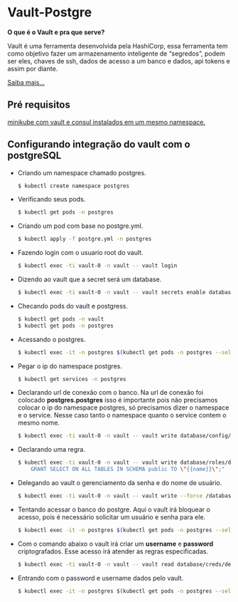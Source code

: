 # Vault-Postgre

__O que é o Vault e pra que serve?__


Vault é uma ferramenta desenvolvida pela HashiCorp, essa ferramenta tem como objetivo fazer um armazenamento inteligente de “segredos”, podem ser eles, chaves de ssh, dados de acesso a um banco e dados, api tokens e assim por diante. 

[Saiba mais...](https://www.netbr.com.br/hashicorp-brasil/)

## Pré requisitos

[minikube com vault e consul instalados em um mesmo namespace.](https://learn.hashicorp.com/tutorials/vault/kubernetes-minikube)

## Configurando integração do vault com o postgreSQL

- Criando um namespace chamado postgres.

    ```bash
    $ kubectl create namespace postgres
    ```
- Verificando seus pods.
    ```bash
    $ kubectl get pods -n postgres
    ```
- Criando um pod com base no postgre.yml.
    ```bash
    $ kubectl apply -f postgre.yml -n postgres
    ```
- Fazendo login com o usuario root do vault.
    ```bash
    $ kubectl exec -ti vault-0 -n vault -- vault login
    ```

- Dizendo ao vault que a secret será um database.
    ```bash
    $ kubectl exec -ti vault-0 -n vault -- vault secrets enable database
    ```
- Checando pods do vault e postgress.
    ```bash 
    $ kubectl get pods -n vault
    $ kubectl get pods -n postgres
    ```
- Acessando o postgres.
    ```bash
    $ kubectl exec -it -n postgres $(kubectl get pods -n postgres --selector "app=postgres" -o jsonpath="{.items[0].metadata.name}") -c postgres -- bash -c 'PGPASSWORD=password psql -U postgres'
    ```

- Pegar o ip do namespace postgres.
    ```bash
    $ kubectl get services -n postgres
    ```
- Declarando url de conexão com o banco. Na url de conexão foi colocado __postgres.postgres__ isso é importante pois não precisamos colocar o ip do namespace postgres, só precisamos dizer o namespace e o service. Nesse caso tanto o namespace quanto o service contem o mesmo nome.
    ```bash
    $ kubectl exec -ti vault-0 -n vault -- vault write database/config/dev     plugin_name=postgresql-database-plugin     allowed_roles="*"     connection_url="postgresql://{{username}}:{{password}}@postgres.postgres:5432/dev?sslmode=disable" username="postgres"     password="password"
    ```

- Declarando uma regra.
    ```bash
    $ kubectl exec -ti vault-0 -n vault -- vault write database/roles/dev     db_name=dev     creation_statements="CREATE ROLE \"{{name}}\" WITH LOGIN PASSWORD '{{password}}' VALID UNTIL '{{expiration}}'; \
        GRANT SELECT ON ALL TABLES IN SCHEMA public TO \"{{name}}\";"     revocation_statements="ALTER ROLE \"{{name}}\" NOLOGIN;"    default_ttl="1h"     max_ttl="24h"
    ```
- Delegando ao vault o gerenciamento da senha e do nome de usuário.
    ```bash
    $ kubectl exec -ti vault-0 -n vault -- vault write --force /database/rotate-root/dev
    ```
- Tentando acessar o banco do postgre. Aqui o vault irá bloquear o acesso, pois é necessário solicitar um usuário e senha para ele.
    ```bash
    $ kubectl exec -it -n postgres $(kubectl get pods -n postgres --selector "app=postgres" -o jsonpath="{.items[0].metadata.name}") -c postgres -- bash -c 'PGPASSWORD=password psql -U postgres'
    ```
- Com o comando abaixo o vault irá criar um __username__ e __password__ criptografados. Esse acesso irá atender as regras especificadas. 
    ```bash
    $ kubectl exec -ti vault-0 -n vault -- vault read database/creds/dev
    ```
- Entrando com o password e username dados pelo vault.
    ```bash
    $ kubectl exec -it -n postgres $(kubectl get pods -n postgres --selector "app=postgres" -o jsonpath="{.items[0].metadata.name}") -c postgres -- bash -c 'PGPASSWORD=A1a-3af2yrGLTL3bRoeC psql -U v-root-dev-bhedY39fUUzZHPtmy2Sy-1609169341 dev'
    ```
